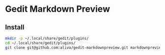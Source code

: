 # Gedit Markdown Preview

## Install

```sh
mkdir -p ~/.local/share/gedit/plugins/
cd ~/.local/share/gedit/plugins/
git clone git@github.com:aliva/gedit-markdownpreview.git markdownpreview
```
